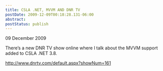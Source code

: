 ```yaml
---
title: CSLA .NET, MVVM AND DNR TV
postDate: 2009-12-09T00:18:28.131-06:00
abstract: 
postStatus: publish
---
```

09 December 2009

There’s a new DNR TV show online where I talk about the MVVM support added to CSLA .NET 3.8.

http://www.dnrtv.com/default.aspx?showNum=161


